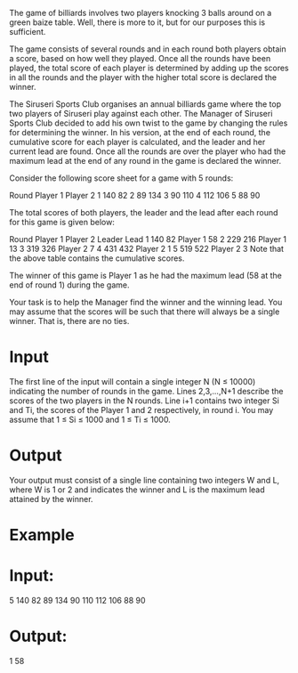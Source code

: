 The game of billiards involves two players knocking 3 balls around on a green baize table. Well, there is more to it, but for our purposes this is sufficient.

The game consists of several rounds and in each round both players obtain a score, based on how well they played. Once all the rounds have been played, the total score of each player is determined by adding up the scores in all the rounds and the player with the higher total score is declared the winner.

The Siruseri Sports Club organises an annual billiards game where the top two players of Siruseri play against each other. The Manager of Siruseri Sports Club decided to add his own twist to the game by changing the rules for determining the winner. In his version, at the end of each round, the cumulative score for each player is calculated, and the leader and her current lead are found. Once all the rounds are over the player who had the maximum lead at the end of any round in the game is declared the winner.

Consider the following score sheet for a game with 5 rounds:

Round	Player 1	Player 2
1	      140	         82
2	      89	        134
3	      90	        110
4	      112	        106
5	      88	        90

The total scores of both players, the leader and the lead after each round for this game is given below:

Round	Player 1	Player 2	Leader	Lead
1	140	82	Player 1	58
2	229	216	Player 1	13
3	319	326	Player 2	7
4	431	432	Player 2	1
5	519	522	Player 2	3
Note that the above table contains the cumulative scores.

The winner of this game is Player 1 as he had the maximum lead (58 at the end of round 1) during the game.

Your task is to help the Manager find the winner and the winning lead. You may assume that the scores will be such that there will always be a single winner. That is, there are no ties.

# Input

The first line of the input will contain a single integer N (N ≤ 10000) indicating the number of rounds in the game. Lines 2,3,...,N+1 describe the scores of the two players in the N rounds. Line i+1 contains two integer Si and Ti, the scores of the Player 1 and 2 respectively, in round i. You may assume that 1 ≤ Si ≤ 1000 and 1 ≤ Ti ≤ 1000.

# Output

Your output must consist of a single line containing two integers W and L, where W is 1 or 2 and indicates the winner and L is the maximum lead attained by the winner.

# Example

# Input:

5
140 82
89 134
90 110
112 106
88 90
# Output:

1 58
